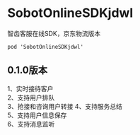 # SobotOnlineSDKjdwl
智齿客服在线SDK，京东物流版本

```
pod 'SobotOnlineSDKjdwl'

```


## 0.1.0版本
1、实时接待客户      
2、支持用户排队    
3、抢接和咨询用户转接
4、支持服务总结    
5、支持用户信息保存  
6、支持消息监听       
